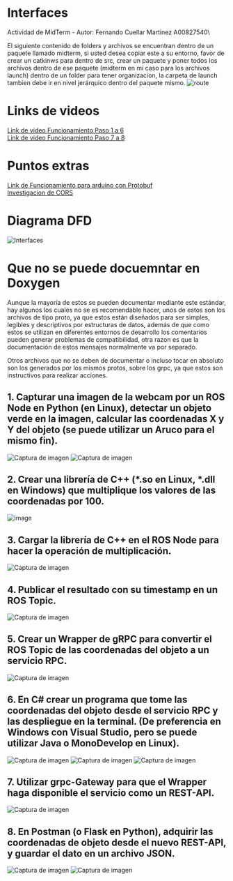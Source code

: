 # Interfaces
Actividad de MidTerm - Autor: Fernando Cuellar Martinez A00827540\

El siguiente contenido de folders y archivos se encuentran dentro de un paquete llamado midterm, si usted desea copiar este a su entorno, favor de crear un catkinws para dentro de src, crear un paquete y poner todos los archivos dentro de ese paquete (midterm en mi caso para los archivos launch) dentro de un folder para tener organizacion, la carpeta de launch tambien debe ir en nivel jerárquico dentro del paquete mismo.
![route](https://github.com/fercuellar/Interfaces/assets/58601693/8dbd2062-30b5-492a-81dd-d5fb499c6a11)


# Links de videos
[Link de video Funcionamiento Paso 1 a 6](https://drive.google.com/file/d/1emYHH88Ft-TMoo0sp1uwgtTFQWfG-5P-/view?usp=share_link)\
[Link de video Funcionamiento Paso 7 a 8](https://drive.google.com/file/d/1lwl2GcAH6AmOw8Fl-fXwjXSztrc1P0Hp/view?usp=sharing)

# Puntos extras
[Link de Funcionamiento para arduino con Protobuf](https://drive.google.com/file/d/1giKIJEYNWWy6wwcf7OErQ0WSMvJpdxPN/view?usp=share_link)\
[Investigacion de CORS](https://github.com/fercuellar/Interfaces/blob/master/CORS/CORS-Extra%20Points.pdf)

# Diagrama DFD
![Interfaces](https://github.com/fercuellar/Interfaces/assets/58601693/359852f7-0fe3-494e-be3d-12df2e0dbe75)

# Que no se puede docuemntar en Doxygen 

Aunque la mayoría de estos se pueden documentar mediante este estándar, hay algunos los cuales no se es recomendable hacer, unos de estos son los archivos de tipo proto, ya que estos están diseñados para ser simples, legibles y descriptivos por estructuras de datos, además de que como estos se utilizan en diferentes entornos de desarrollo los comentarios pueden generar problemas de compatibilidad, otra razon es que la documentación de estos mensajes normalmente va por separado.

Otros archivos que no se deben de documentar o incluso tocar en absoluto son los generados por los mismos protos, sobre los grpc, ya que estos son instructivos para realizar acciones.


## 1. Capturar una imagen de la webcam por un ROS Node en Python (en Linux), detectar un objeto verde en la imagen, calcular las coordenadas X y Y del objeto (se puede utilizar un Aruco para el mismo fin).

![Captura de imagen](https://github.com/fercuellar/Interfaces/assets/58601693/2a02603a-9f9b-478b-ba64-9a8510292b52)
![Captura de imagen](https://github.com/fercuellar/Interfaces/assets/58601693/97e677d4-56bd-41f9-9191-d57ef78a1c80)

## 2. Crear una librería de C++ (*.so en Linux, *.dll en Windows) que multiplique los valores de las coordenadas por 100.

![image](https://github.com/fercuellar/Interfaces/assets/58601693/6981c666-f6c4-4c48-94ad-86af220e7ed5)

## 3. Cargar la librería de C++ en el ROS Node para hacer la operación de multiplicación.

![Captura de imagen](https://github.com/fercuellar/Interfaces/assets/58601693/a43e4069-831c-48df-bf08-1036d55418a1)

## 4. Publicar el resultado con su timestamp en un ROS Topic.

![Captura de imagen](https://github.com/fercuellar/Interfaces/assets/58601693/e379c2fd-edd7-4575-9d0f-fc22e6f8f1cf)

## 5. Crear un Wrapper de gRPC para convertir el ROS Topic de las coordenadas del objeto a un servicio RPC.

![Captura de imagen](https://github.com/fercuellar/Interfaces/assets/58601693/609c032e-ffe8-42ef-b160-598bb5d5f44b)

## 6. En C# crear un programa que tome las coordenadas del objeto desde el servicio RPC y las despliegue en la terminal. (De preferencia en Windows con Visual Studio, pero se puede utilizar Java o MonoDevelop en Linux).

![Captura de imagen](https://github.com/fercuellar/Interfaces/assets/58601693/785545a7-a9ff-40ec-8ba3-856b0ed8b02e)
![Captura de imagen](https://github.com/fercuellar/Interfaces/assets/58601693/8e8c5a56-1e1e-4462-82c0-b6dd8e0b0297)
![Captura de imagen](https://github.com/fercuellar/Interfaces/assets/58601693/d10deb10-31d2-44b4-962c-bcd40db33f30)

## 7. Utilizar grpc-Gateway para que el Wrapper haga disponible el servicio como un REST-API.

![Captura de imagen](https://github.com/fercuellar/Interfaces/assets/58601693/fbf7df35-6dd1-41bd-b7f3-fa6816607442)

## 8. En Postman (o Flask en Python), adquirir las coordenadas de objeto desde el nuevo REST-API, y guardar el dato en un archivo JSON.

![Captura de imagen](https://github.com/fercuellar/Interfaces/assets/58601693/53d59385-d758-4891-a9d6-a9d4a550e579)
![Captura de imagen](https://github.com/fercuellar/Interfaces/assets/58601693/e440fdf6-fe77-4759-a50b-1c55d2672829)



